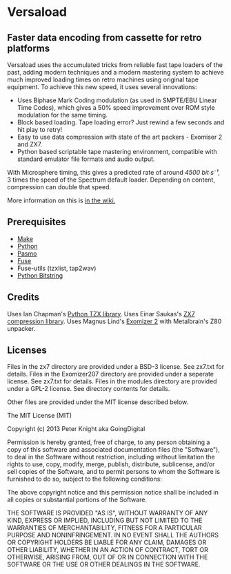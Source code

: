 Versaload
=========

## Faster data encoding from cassette for retro platforms
Versaload uses the accumulated tricks from reliable fast tape loaders of the past, adding modern techniques and a modern mastering system to achieve much improved loading times on retro machines using original tape equipment. To achieve this new speed, it uses several innovations:

  * Uses Biphase Mark Coding modulation (as used in SMPTE/EBU Linear Time Codes), which gives a 50% speed improvement over ROM style modulation for the same timing.
  * Block based loading. Tape loading error? Just rewind a few seconds and hit play to retry!
  * Easy to use data compression with state of the art packers - Exomiser 2 and ZX7.
  * Python based scriptable tape mastering environment, compatible with standard emulator file formats and audio output.

With Microsphere timing, this gives a predicted rate of around *4500 bit∙s⁻¹*, 3 times the speed of the Spectrum default loader. Depending on content, compression can double that speed.

More information on this is [in the wiki.](https://github.com/going-digital/versaload/wiki)

## Prerequisites
  * [Make](http://www.gnu.org/software/make/)
  * [Python](http://www.python.org)
  * [Pasmo](http://pasmo.speccy.org)
  * [Fuse](http://fuse-emulator.sourceforge.net)
  * Fuse-utils (tzxlist, tap2wav)
  * [Python Bitstring](http://code.google.com/p/python-bitstring/)

## Credits
Uses Ian Chapman's [Python TZX library](http://software.amiga-hardware.com/pytzx.cgi).
Uses Einar Saukas's [ZX7 compression library](http://www.worldofspectrum.org/infoseekid.cgi?id=0027996).
Uses Magnus Lind's [Exomizer 2](http://hem.bredband.net/magli143/exo/) with Metalbrain's Z80 unpacker.

## Licenses
Files in the zx7 directory are provided under a BSD-3 license. See zx7.txt for details.
Files in the Exomizer207 directory are provided under a seperate license. See zx7.txt for details.
Files in the modules directory are provided under a GPL-2 license. See directory contents for details.

Other files are provided under the MIT license described below.

The MIT License (MIT)

Copyright (c) 2013 Peter Knight aka GoingDigital

Permission is hereby granted, free of charge, to any person obtaining a copy
of this software and associated documentation files (the "Software"), to deal
in the Software without restriction, including without limitation the rights
to use, copy, modify, merge, publish, distribute, sublicense, and/or sell
copies of the Software, and to permit persons to whom the Software is
furnished to do so, subject to the following conditions:

The above copyright notice and this permission notice shall be included in
all copies or substantial portions of the Software.

THE SOFTWARE IS PROVIDED "AS IS", WITHOUT WARRANTY OF ANY KIND, EXPRESS OR
IMPLIED, INCLUDING BUT NOT LIMITED TO THE WARRANTIES OF MERCHANTABILITY,
FITNESS FOR A PARTICULAR PURPOSE AND NONINFRINGEMENT. IN NO EVENT SHALL THE
AUTHORS OR COPYRIGHT HOLDERS BE LIABLE FOR ANY CLAIM, DAMAGES OR OTHER
LIABILITY, WHETHER IN AN ACTION OF CONTRACT, TORT OR OTHERWISE, ARISING FROM,
OUT OF OR IN CONNECTION WITH THE SOFTWARE OR THE USE OR OTHER DEALINGS IN
THE SOFTWARE.

